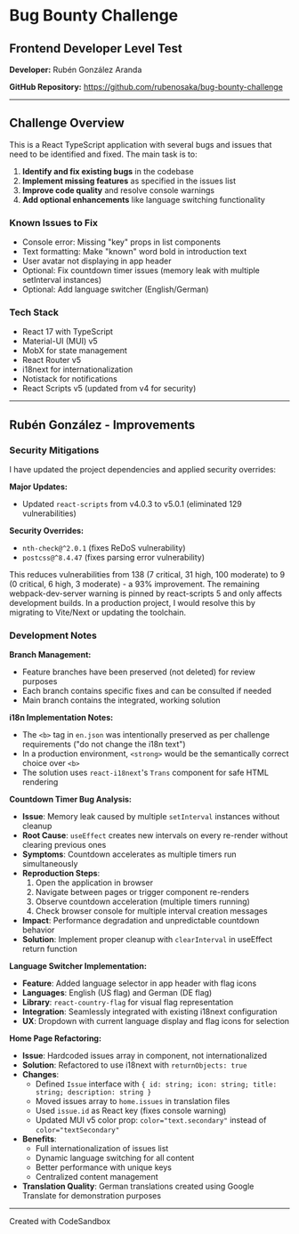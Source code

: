 # Bug Bounty Challenge

## Frontend Developer Level Test

**Developer:** Rubén González Aranda

**GitHub Repository:** https://github.com/rubenosaka/bug-bounty-challenge

---

## Challenge Overview

This is a React TypeScript application with several bugs and issues that need to be identified and fixed. The main task is to:

1. **Identify and fix existing bugs** in the codebase
2. **Implement missing features** as specified in the issues list
3. **Improve code quality** and resolve console warnings
4. **Add optional enhancements** like language switching functionality

### Known Issues to Fix

- Console error: Missing "key" props in list components
- Text formatting: Make "known" word bold in introduction text
- User avatar not displaying in app header
- Optional: Fix countdown timer issues (memory leak with multiple setInterval instances)
- Optional: Add language switcher (English/German)

### Tech Stack

- React 17 with TypeScript
- Material-UI (MUI) v5
- MobX for state management
- React Router v5
- i18next for internationalization
- Notistack for notifications
- React Scripts v5 (updated from v4 for security)

---

## Rubén González - Improvements

### Security Mitigations

I have updated the project dependencies and applied security overrides:

**Major Updates:**

- Updated `react-scripts` from v4.0.3 to v5.0.1 (eliminated 129 vulnerabilities)

**Security Overrides:**

- `nth-check@^2.0.1` (fixes ReDoS vulnerability)
- `postcss@^8.4.47` (fixes parsing error vulnerability)

This reduces vulnerabilities from 138 (7 critical, 31 high, 100 moderate) to 9 (0 critical, 6 high, 3 moderate) - a 93% improvement. The remaining webpack-dev-server warning is pinned by react-scripts 5 and only affects development builds. In a production project, I would resolve this by migrating to Vite/Next or updating the toolchain.

### Development Notes

**Branch Management:**

- Feature branches have been preserved (not deleted) for review purposes
- Each branch contains specific fixes and can be consulted if needed
- Main branch contains the integrated, working solution

**i18n Implementation Notes:**

- The `<b>` tag in `en.json` was intentionally preserved as per challenge requirements ("do not change the i18n text")
- In a production environment, `<strong>` would be the semantically correct choice over `<b>`
- The solution uses `react-i18next`'s `Trans` component for safe HTML rendering

**Countdown Timer Bug Analysis:**

- **Issue**: Memory leak caused by multiple `setInterval` instances without cleanup
- **Root Cause**: `useEffect` creates new intervals on every re-render without clearing previous ones
- **Symptoms**: Countdown accelerates as multiple timers run simultaneously
- **Reproduction Steps**:
  1. Open the application in browser
  2. Navigate between pages or trigger component re-renders
  3. Observe countdown acceleration (multiple timers running)
  4. Check browser console for multiple interval creation messages
- **Impact**: Performance degradation and unpredictable countdown behavior
- **Solution**: Implement proper cleanup with `clearInterval` in useEffect return function

**Language Switcher Implementation:**

- **Feature**: Added language selector in app header with flag icons
- **Languages**: English (US flag) and German (DE flag)
- **Library**: `react-country-flag` for visual flag representation
- **Integration**: Seamlessly integrated with existing i18next configuration
- **UX**: Dropdown with current language display and flag icons for selection

**Home Page Refactoring:**

- **Issue**: Hardcoded issues array in component, not internationalized
- **Solution**: Refactored to use i18next with `returnObjects: true`
- **Changes**:
  - Defined `Issue` interface with `{ id: string; icon: string; title: string; description: string }`
  - Moved issues array to `home.issues` in translation files
  - Used `issue.id` as React key (fixes console warning)
  - Updated MUI v5 color prop: `color="text.secondary"` instead of `color="textSecondary"`
- **Benefits**:
  - Full internationalization of issues list
  - Dynamic language switching for all content
  - Better performance with unique keys
  - Centralized content management
- **Translation Quality**: German translations created using Google Translate for demonstration purposes

---

Created with CodeSandbox
